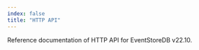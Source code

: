 ```yaml
---
index: false
title: "HTTP API"
---
```


Reference documentation of HTTP API for EventStoreDB v22.10.

<Catalog/>
